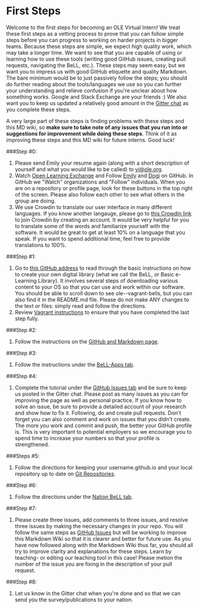# First Steps

Welcome to the first steps for becoming an OLE Virtual Intern! We treat these first steps as a vetting process to prove that you can follow simple steps before you can progress to working on harder projects in bigger teams. Because these steps are simple, we expect high quality work, which may take a longer time. We want to see that you are capable of using or learning how to use these tools (writing good GitHub issues, creating pull requests, navigating the BeLL, etc.). These steps may seem easy, but we want you to impress us with good GitHub etiquette and quality Markdown. The bare minimum would be to just passively follow the steps; you should do further reading about the tools/languages we use so you can further your understanding and relieve confusion if you're unclear about how something works. Google and Stack Exchange are your friends :) We also want you to keep us updated a relatively good amount in the [Gitter chat](https://gitter.im/open-learning-exchange/chat) as you complete these steps.

A very large part of these steps is finding problems with these steps and this MD wiki, so **make sure to take note of any issues that you run into or suggestions for improvement while doing these steps**. Think of it as improving these steps and this MD wiki for future interns. Good luck!

###Step #0:
1. Please send Emily your resume again (along with a short description of yourself and what you would like to be called) to vi@ole.org. 
2. Watch [Open Learning Exchange](https://github.com/open-learning-exchange/open-learning-exchange.github.io) and Follow [Emily](https://github.com/EmilyLarkin) and [Dogi](https://github.com/dogi) on GitHub. In GitHub we "Watch" organizations and "Follow" individuals. When you are on a repository or profile page, look for these buttons in the top right of the screen. Please also follow each other to see what others in the group are doing.
3. We use Crowdin to translate our user interface in many different languages. If you know another langauge, please go to [this Crowdin link](https://crowdin.com/project/open-learning-exchange/invite) to join Crowdin by creating an account. It would be very helpful for you to translate some of the words and familiarize yourself with the software. It would be great to get at least 10% on a language that you speak. If you want to spend additional time, feel free to provide translations to 100%.

###Step #1:
1. Go to [this GitHub address](https://github.com/dogi/ole--vagrant-bells) to read through the basic instructions on how to create your own digital library (what we call the BeLL, or Basic e-Learning Library). It involves several steps of downloading various content to your OS so that you can use and work within our software. You should be able to scroll down to see ole--vagrant-bells, but you can also find it in the README.md file. Please do not make ANY changes to the text or files: simply read and follow the directions.
2. Review [Vagrant instructions](vagrant.md) to ensure that you have completed the last step fully. 

###Step #2:
1. Follow the instructions on the [GitHub and Markdown page](githubandmarkdown.md).

###Step #3:
1. Follow the instructions under the [BeLL-Apps tab](bellapps.md). 

###Step #4:
1. Complete the tutorial under the [GitHub Issues tab](githubissues.md) and be sure to keep us posted in the Gitter chat. Please post as many issues as you can for improving the page as well as personal practice. If you know how to solve an issue, be sure to provide a detailed account of your research and show how to fix it. Following, do and create pull requests. Don't forget you can also comment and work on issues that you didn't create. The more you work and commit and push, the better your GitHub profile is. This is very important to potential employers so we encourage you to spend time to increase your numbers so that your profile is strengthened.

###Steps #5:
1. Follow the directions for keeping your username.github.io and your local repository up to date on [Git Repositories](gitandrepositories.md).

###Step #6:
1. Follow the directions under the [Nation BeLL tab](nation.md). 

###Step #7:
1. Please create three issues, add comments to three issues, and resolve three issues by making the necessary changes in your repo. You will follow the same steps as [GitHub Issues](githubissues.md) but will be working to improve this Markdown Wiki so that it is clearer and better for future use. As you have now followed along with the Markdown Wiki thus far, you should all try to improve clarity and explanations for these steps. Learn by teaching- or editing our teaching tool in this case! Please metion the number of the issue you are fixing in the description of your pull request.

###Step #8:
1. Let us know in the Gitter chat when you're done and so that we can send you the survey/publications to your nation. 
